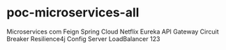 # poc-microservices-all
Microservices com Feign Spring Cloud Netflix Eureka API Gateway Circuit Breaker Resilience4j Config Server LoadBalancer
123
